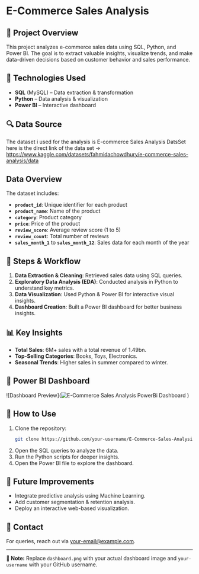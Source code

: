 # E-Commerce Sales Analysis

## 📌 Project Overview
This project analyzes e-commerce sales data using SQL, Python, and Power BI. The goal is to extract valuable insights, visualize trends, and make data-driven decisions based on customer behavior and sales performance.

## 📂 Technologies Used
- **SQL** (MySQL) – Data extraction & transformation
- **Python** – Data analysis & visualization
- **Power BI** – Interactive dashboard

## 🔍 Data Source
The dataset i used for the analysis is E-commerce Sales Analysis DatsSet here is the direct link of the data set -> https://www.kaggle.com/datasets/fahmidachowdhury/e-commerce-sales-analysis/data

## Data Overview
The dataset includes:
- **`product_id`**: Unique identifier for each product
- **`product_name`**: Name of the product
- **`category`**: Product category
- **`price`**: Price of the product
- **`review_score`**: Average review score (1 to 5)
- **`review_count`**: Total number of reviews
- **`sales_month_1`** to **`sales_month_12`**: Sales data for each month of the year

## 🚀 Steps & Workflow
1. **Data Extraction & Cleaning**: Retrieved sales data using SQL queries.
2. **Exploratory Data Analysis (EDA)**: Conducted analysis in Python to understand key metrics.
3. **Data Visualization**: Used Python & Power BI for interactive visual insights.
4. **Dashboard Creation**: Built a Power BI dashboard for better business insights.

## 📊 Key Insights
- **Total Sales**: 6M+ sales with a total revenue of 1.49bn.
- **Top-Selling Categories**: Books, Toys, Electronics.
- **Seasonal Trends**: Higher sales in summer compared to winter.

## 📸 Power BI Dashboard
![Dashboard Preview](![E-Commerce Sales Analysis PowerBi Dashboard](https://github.com/user-attachments/assets/2cf42b22-af99-49f0-9f54-e179af39765b)
)

## 🔗 How to Use
1. Clone the repository:
   ```bash
   git clone https://github.com/your-username/E-Commerce-Sales-Analysis.git
   ```
2. Open the SQL queries to analyze the data.
3. Run the Python scripts for deeper insights.
4. Open the Power BI file to explore the dashboard.

## 📜 Future Improvements
- Integrate predictive analysis using Machine Learning.
- Add customer segmentation & retention analysis.
- Deploy an interactive web-based visualization.

## 📧 Contact
For queries, reach out via [your-email@example.com](mailto:your-email@example.com).

---
**📌 Note:** Replace `dashboard.png` with your actual dashboard image and `your-username` with your GitHub username.
